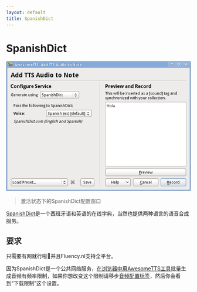 ```yaml
---
layout: default
title: SpanishDict
---
```

# SpanishDict

![AwesomeTTS note editor dialog w/ SpanishDict service activated](/assets/images/services.spanishdict.png)
<!-- &ldquo;Add TTS Audio to Note&rdquo; dialog with the      SpanishDict service activated -->

> 激活状态下的SpanishDict配置窗口

<!-- [SpanishDict](http://www.spanishdict.com/)  is an online dictionary for translating and conjugating Spanish and English.  The site offers text-to-speech for both languages. -->

[SpanishDict](http://www.spanishdict.com/)是一个西班牙语和英语的在线字典，当然也提供两种语言的语音合成服务。

<!-- ## Requirements -->

## 要求

<!-- An Internet connection is required to use SpanishDict from AwesomeTTS, but  no special software needs to be installed and it can be used from any  operating system. -->

只需要有网就行啦:clap:并且Fluency.nl支持全平台。

<!-- Because SpanishDict is a public Internet service, mass generation of MP3s  using the [tool in the Card Browser](/usage/browser.html) is  rate-limited. If you would like to tweak this behavior for your installation  of AwesomeTTS, go to the [MP3s configuration tab](/config/mp3s.html)  and look for the &ldquo;Download Throttling&rdquo; settings. -->

因为SpanishDict是一个公共网络服务，[在浏览器中用AwesomeTTS工具](/usage/browser.html)批量生成音频有频率限制，如果你想改变这个限制请移步[音频配置标签](/config/mp3s.html)，然后你会看到“下载限制”这个设置。